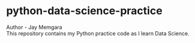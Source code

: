 # python-data-science-practice
Author - Jay Memgara
<br>
This repository contains my Python practice code as I learn Data Science.
